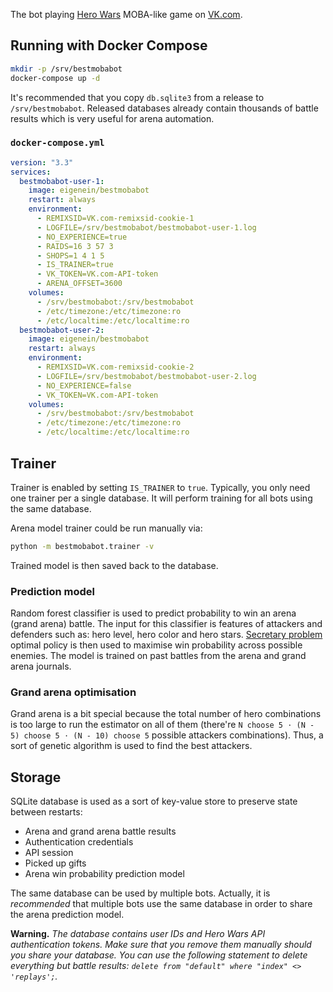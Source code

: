 The bot playing [Hero Wars](https://vk.com/app5327745) MOBA-like game on [VK.com](https://vk.com).

## Running with Docker Compose

```bash
mkdir -p /srv/bestmobabot
docker-compose up -d
```

It's recommended that you copy `db.sqlite3` from a release to `/srv/bestmobabot`. Released databases already contain thousands of battle results which is very useful for arena automation.

### `docker-compose.yml`

```yaml
version: "3.3"
services:
  bestmobabot-user-1:
    image: eigenein/bestmobabot
    restart: always
    environment:
      - REMIXSID=VK.com-remixsid-cookie-1
      - LOGFILE=/srv/bestmobabot/bestmobabot-user-1.log
      - NO_EXPERIENCE=true
      - RAIDS=16 3 57 3
      - SHOPS=1 4 1 5
      - IS_TRAINER=true
      - VK_TOKEN=VK.com-API-token
      - ARENA_OFFSET=3600
    volumes:
      - /srv/bestmobabot:/srv/bestmobabot
      - /etc/timezone:/etc/timezone:ro
      - /etc/localtime:/etc/localtime:ro
  bestmobabot-user-2:
    image: eigenein/bestmobabot
    restart: always
    environment:
      - REMIXSID=VK.com-remixsid-cookie-2
      - LOGFILE=/srv/bestmobabot/bestmobabot-user-2.log
      - NO_EXPERIENCE=false
      - VK_TOKEN=VK.com-API-token
    volumes:
      - /srv/bestmobabot:/srv/bestmobabot
      - /etc/timezone:/etc/timezone:ro
      - /etc/localtime:/etc/localtime:ro
```

## Trainer

Trainer is enabled by setting `IS_TRAINER` to `true`. Typically, you only need one trainer per a single database. It will perform training for all bots using the same database.

Arena model trainer could be run manually via:

```bash
python -m bestmobabot.trainer -v
```

Trained model is then saved back to the database.

### Prediction model

Random forest classifier is used to predict probability to win an arena (grand arena) battle. The input for this classifier is features of attackers and defenders such as: hero level, hero color and hero stars. [Secretary problem](https://en.wikipedia.org/wiki/Secretary_problem) optimal policy is then used to maximise win probability across possible enemies. The model is trained on past battles from the arena and grand arena journals.

### Grand arena optimisation

Grand arena is a bit special because the total number of hero combinations is too large to run the estimator on all of them (there're `N choose 5 ⋅ (N - 5) choose 5 ⋅ (N - 10) choose 5` possible attackers combinations). Thus, a sort of genetic algorithm is used to find the best attackers.

## Storage

SQLite database is used as a sort of key-value store to preserve state between restarts:

* Arena and grand arena battle results
* Authentication credentials
* API session
* Picked up gifts
* Arena win probability prediction model

The same database can be used by multiple bots. Actually, it is _recommended_ that multiple bots use the same database in order to share the arena prediction model.

**Warning.** *The database contains user IDs and Hero Wars API authentication tokens. Make sure that you remove them manually should you share your database. You can use the following statement to delete everything but battle results: `delete from "default" where "index" <> 'replays';`.*
